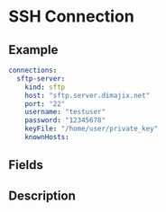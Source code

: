 # SSH Connection

## Example
```yaml
connections:
  sftp-server:
    kind: sftp
    host: "sftp.server.dimajix.net"
    port: "22"
    username: "testuser"
    password: "12345678"
    keyFile: "/home/user/private_key"
    knownHosts:
```

## Fields

## Description
